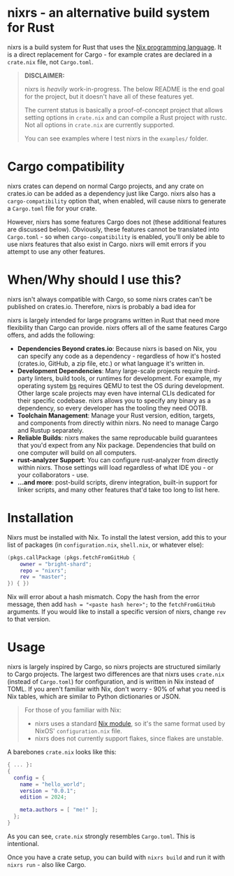 # nixrs - an alternative build system for Rust

nixrs is a build system for Rust that uses the [Nix programming language](https://nixos.org). It is a direct replacement for Cargo - for example crates are declared in a `crate.nix` file, not `Cargo.toml`.

> **DISCLAIMER:**
>
> nixrs is *heavily* work-in-progress. The below README is the end goal for the project, but it doesn't have all of these features yet.
>
> The current status is basically a proof-of-concept project that allows setting options in `crate.nix` and can compile a Rust project with rustc. Not all options in `crate.nix` are currently supported.
>
> You can see examples where I test nixrs in the `examples/` folder.



# Cargo compatibility

nixrs crates can depend on normal Cargo projects, and any crate on crates.io can be added as a dependency just like Cargo. nixrs also has a `cargo-compatibility` option that, when enabled, will cause nixrs to generate a `Cargo.toml` file for your crate.

However, nixrs has some features Cargo does not (these additional features are discussed below). Obviously, these features cannot be translated into `Cargo.toml` - so when `cargo-compatibility` is enabled, you'll only be able to use nixrs features that also exist in Cargo. nixrs will emit errors if you attempt to use any other features.



# When/Why should I use this?

nixrs isn't always compatible with Cargo, so some nixrs crates can't be published on crates.io. Therefore, nixrs is probably a bad idea for

nixrs is largely intended for large programs written in Rust that need more flexibility than Cargo can provide. nixrs offers all of the same features Cargo offers, and adds the following:

- **Dependencies Beyond crates.io**: Because nixrs is based on Nix, you can specify any code as a dependency - regardless of how it's hosted (crates.io, GitHub, a zip file, etc.) or what language it's written in.
- **Development Dependencies**: Many large-scale projects require third-party linters, build tools, or runtimes for development. For example, my operating system [bs](https://github.com/bright-shard/bs) requires QEMU to test the OS during development. Other large scale projects may even have internal CLIs dedicated for their specific codebase. nixrs allows you to specify any binary as a dependency, so every developer has the tooling they need OOTB.
- **Toolchain Management**: Manage your Rust version, edition, targets, and components from directly within nixrs. No need to manage Cargo and Rustup separately.
- **Reliable Builds**: nixrs makes the same reproducable build guarantees that you'd expect from any Nix package. Dependencies that build on one computer will build on all computers.
- **rust-analyzer Support**: You can configure rust-analyzer from directly within nixrs. Those settings will load regardless of what IDE you - or your collaborators - use.
- **...and more**: post-build scripts, direnv integration, built-in support for linker scripts, and many other features that'd take too long to list here.



# Installation

Nixrs must be installed with Nix. To install the latest version, add this to your list of packages (in `configuration.nix`, `shell.nix`, or whatever else):

```nix
(pkgs.callPackage (pkgs.fetchFromGitHub {
	owner = "bright-shard";
	repo = "nixrs";
	rev = "master";
}) { })
```

Nix will error about a hash mismatch. Copy the hash from the error message, then add `hash = "<paste hash here>";` to the `fetchFromGitHub` arguments. If you would like to install a specific version of nixrs, change `rev` to that version.



# Usage

nixrs is largely inspired by Cargo, so nixrs projects are structured similarly to Cargo projects. The largest two differences are that nixrs uses `crate.nix` (instead of `Cargo.toml`) for configuration, and is written in Nix instead of TOML. If you aren't familiar with Nix, don't worry - 90% of what you need is Nix tables, which are similar to Python dictionaries or JSON.

> For those of you familiar with Nix:
>
> - nixrs uses a standard [Nix module](https://nix.dev/tutorials/module-system/index.html), so it's the same format used by NixOS' `configuration.nix` file.
> - nixrs does not currently support flakes, since flakes are unstable.

A barebones `crate.nix` looks like this:

```nix
{ ... }:
{
  config = {
    name = "hello_world";
    version = "0.0.1";
    edition = 2024;

    meta.authors = [ "me!" ];
  };
}
```

As you can see, `crate.nix` strongly resembles `Cargo.toml`. This is intentional.

Once you have a crate setup, you can build with `nixrs build` and run it with `nixrs run` - also like Cargo.
